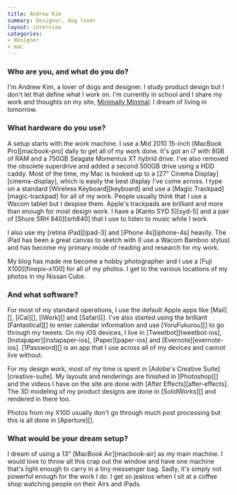 ```yaml
---
title: Andrew Kim
summary: Designer, dog lover
layout: interview
categories:
- designer
- mac
---
```


### Who are you, and what do you do?

I'm Andrew Kim, a lover of dogs and designer. I study product design but I don't let that define what I work on. I'm currently in school and I share my work and thoughts on my site, [Minimally Minimal](http://www.minimallyminimal.com/ "Andrew's website."). I dream of living in tomorrow.

### What hardware do you use?

A setup starts with the work machine. I use a Mid 2010 15-inch [MacBook Pro][macbook-pro] daily to get all of my work done. It's got an i7 with 8GB of RAM and a 750GB Seagate Momentus XT hybrid drive. I've also removed the obsolete superdrive and added a second 500GB drive using a HDD caddy. Most of the time, my Mac is hooked up to a [27" Cinema Display][cinema-display], which is easily the best display I've come across. I type on a standard [Wireless Keyboard][keyboard] and use a [Magic Trackpad][magic-trackpad] for all of my work. People usually think that I use a Wacom tablet but I despise them. Apple's trackpads are brilliant and more than enough for most design work. I have a [Kanto SYD 5][syd-5] and a pair of [Shure SRH 840][srh840] that I use to listen to music while I work.

I also use my [retina iPad][ipad-3] and [iPhone 4s][iphone-4s] heavily. The iPad has been a great canvas to sketch with (I use a Wacom Bamboo stylus) and has become my primary mode of reading and research for my work.

My blog has made me become a hobby photographer and I use a [Fuji X100][finepix-x100] for all of my photos. I get to the various locations of my photos in my Nissan Cube.

### And what software?

For most of my standard operations, I use the default Apple apps like [Mail][], [iCal][], [iWork][] and [Safari][]. I've also started using the brilliant [Fantastical][] to enter calendar information and use [YoruFukurou][] to go through my tweets. On my iOS devices, I live in [Tweetbot][tweetbot-ios], [Instapaper][instapaper-ios], [Paper][paper-ios] and [Evernote][evernote-ios]. [1Password][] is an app that I use across all of my devices and cannot live without.

For my design work, most of my time is spent in [Adobe's Creative Suite][creative-suite]. My layouts and renderings are finished in [Photoshop][] and the videos I have on the site are done with [After Effects][after-effects]. The 3D modeling of my product designs are done in [SolidWorks][] and rendered in there too. 

Photos from my X100 usually don't go through much post processing but this is all done in [Aperture][]. 

### What would be your dream setup?

I dream of using a 13" [MacBook Air][macbook-air] as my main machine. I would love to throw all this crap out the window and have one machine that's light enough to carry in a tiny messenger bag. Sadly, it's simply not powerful enough for the work I do. I get so jealous when I sit at a coffee shop watching people on their Airs and iPads.